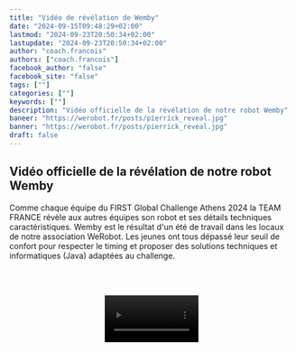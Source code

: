 ```yaml
---
title: "Vidéo de révélation de Wemby"
date: "2024-09-15T09:48:29+02:00"
lastmod: "2024-09-23T20:50:34+02:00"
lastupdate: "2024-09-23T20:50:34+02:00"
author: "coach.francois"
authors: ["coach.francois"]
facebook_author: "false"
facebook_site: "false"
tags: [""]
categories: [""]
keywords: [""]
description: "Vidéo officielle de la révélation de notre robot Wemby"
baneer: "https://werobot.fr/posts/pierrick_reveal.jpg"
banner: "https://werobot.fr/posts/pierrick_reveal.jpg"
draft: false
---
```

## Vidéo officielle de la révélation de notre robot Wemby

Comme chaque équipe du FIRST Global Challenge Athens 2024 la TEAM FRANCE révèle aux autres équipes son robot et ses détails techniques caractéristiques. Wemby est le résultat d'un été de travail dans les locaux de notre association WeRobot. Les jeunes ont tous dépassé leur seuil de confort pour respecter le timing et proposer des solutions techniques et informatiques (Java) adaptées au challenge.

<br><br>
<center>
<video width="33%" controls>
<source src="https://werobot.fr/posts/wemby_reveal.mp4"/>
</video>
</center>
<br><br>




